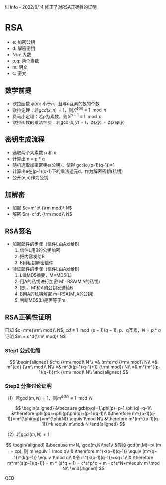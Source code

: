 !!! info
    - 2022/6/14 修正了对RSA正确性的证明 
# RSA

- e: 加密公钥
- d: 解密密钥
- N/n: 大数
- p,q: 两个素数
- m: 明文
- c: 密文

## 数学前提

- 欧拉函数 $\phi(n)$: 小于$n$，且与$n$互素的数的个数
- 欧拉定理：若$gcd(x,n)=1$，则$X^{\phi(n)}\equiv 1\mod n$
- 费马小定理：若p为素数，则$X^{p-1}\equiv 1 \mod p$
- 欧拉函数的乘法性质：若$\gcd(x,y)=1$，$\phi(xy)=\phi(x)\phi(y)$

## 密钥生成流程

- 选取两个大素数 p 和 q
- 计算出 n = p * q
- 随机选取加密密钥e(公钥)，使得 gcd(e,(p-1)(q-1))=1
- 计算出e在(p-1)(q-1)下的乘法逆元d，作为解密密钥(私钥)
- 公开(e,n)作为公钥

## 加解密

- 加密 $c=m^e\ {\rm mod}\ N$
- 解密 $m=c^d\ {\rm mod}\ N$

## RSA签名

- 加密邮件的步骤（信件L由A发给B）
    1. 信件L用B的公钥加密
    2. 把内容发给B
    3. B用私钥解密信件
- 验证邮件的步骤（信件L由A发给B）
    1. L做MD5摘要，M=MD5(L)
    2. 用A的私钥进行加密 M'=RSA(M,A的私钥)
    3. 把L、M'和A的公钥发送给B
    4. B用A的私钥解密 m=RSA(M',A的公钥)
    5. 判断MD5(L)是否等于m

## RSA正确性证明

已知 $c=m^e{\rm\ mod}\ N$, $cd\equiv 1 \mod (p-1)(q-1)$, p、q互素，$N=p*q$
证明 $m = c^d{\rm\ mod}\ N$

### Step1 公式化简

$$
\begin{aligned}
&c^d {\rm\ mod}\ N \\
=& (m^e)^d {\rm\ mod}\ N\\
=& m^{ed} {\rm\ mod}\ N\\
=& m^{k(p-1)(q-1)+1} {\rm\ mod}\ N\\
=& m*(m^{(p-1)(q-1)})^k {\rm\ mod}\ N\\
\end{aligned}
$$

### Step2 分类讨论证明

（1）若$\gcd(m,N)=1$，则$m^{\phi(N)}\equiv 1\mod N$

$$
\begin{aligned}
&\because gcb(p,q)=1,\phi(p)=p-1,\phi(q)=q-1\\
&\therefore \phi(pq)=\phi(p)\phi(q)=(p-1)(q-1)\\
&\therefore m^{(p-1)(q-1)}=m^{\phi(pq)}=m^{\phi(N)} \equiv 1\mod N\\
&\therefore m*(m^{(p-1)(q-1)})^k \equiv m\mod\ N
\end{aligned}
$$

（2）若$\gcd(m,N)\ne 1$

$$
\begin{aligned}
&\because m<N, \gcd(m,N)\ne1\\
&假设 gcd(m,M)=p\ (m = cp), 则 m \equiv 1 \mod q\\
& \therefore m^{k(p-1)(q-1)} \equiv (m^{q-1})^{k(p-1)} \equiv 1\mod q\\
&令 m^{k(p-1)(q-1)}=sq+1\\
& \therefore m*m^{s(p-1)(q-1)} = m * (s*q + 1) = c*s*p*q + m =c*s*N+m\equiv m \mod N\\
\end{aligned}
$$

QED
